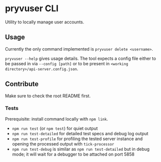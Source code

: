# pryvuser CLI

Utility to locally manage user accounts.


## Usage

Currently the only command implemented is `pryvuser delete <username>`.

`pryvuser --help` gives usage details. The tool expects a config file either to be passed in via `--config [path]` or to be present in `<working directory>/api-server.config.json`.


## Contribute

Make sure to check the root README first.


### Tests

Prerequisite: install command locally with `npm link`.

- `npm run test` (or `npm test`) for quiet output
- `npm run test-detailed` for detailed test specs and debug log output
- `npm run test-profile` for profiling the tested server instance and opening the processed output with `tick-processor`
- `npm run test-debug` is similar as `npm run test-detailed` but in debug mode; it will wait for a debugger to be attached on port 5858
